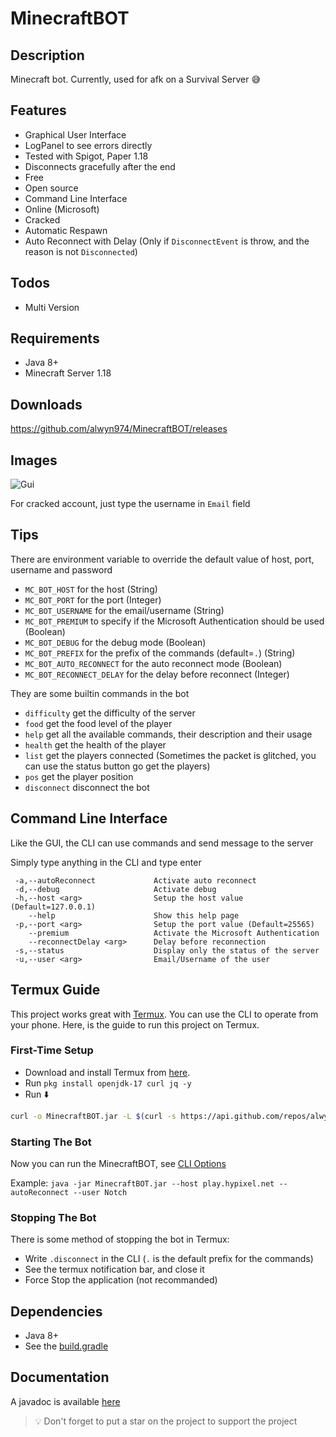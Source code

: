# MinecraftBOT

## Description

Minecraft bot. Currently, used for afk on a Survival Server 😅

## Features

- Graphical User Interface
- LogPanel to see errors directly
- Tested with Spigot, Paper 1.18
- Disconnects gracefully after the end
- Free
- Open source
- Command Line Interface
- Online (Microsoft)
- Cracked
- Automatic Respawn
- Auto Reconnect with Delay (Only if `DisconnectEvent` is throw, and the reason is not `Disconnected`)

## Todos

- Multi Version

## Requirements

- Java 8+
- Minecraft Server 1.18

## Downloads

https://github.com/alwyn974/MinecraftBOT/releases

## Images

![Gui](https://i.imgur.com/ggYkai6.png)

For cracked account, just type the username in `Email` field

## Tips

There are environment variable to override the default value of host, port, username and password
- `MC_BOT_HOST` for the host (String)
- `MC_BOT_PORT` for the port (Integer)
- `MC_BOT_USERNAME` for the email/username (String)
- `MC_BOT_PREMIUM` to specify if the Microsoft Authentication should be used (Boolean)
- `MC_BOT_DEBUG` for the debug mode (Boolean)
- `MC_BOT_PREFIX` for the prefix of the commands (default=`.`) (String)
- `MC_BOT_AUTO_RECONNECT` for the auto reconnect mode (Boolean)
- `MC_BOT_RECONNECT_DELAY` for the delay before reconnect (Integer)

They are some builtin commands in the bot

- `difficulty` get the difficulty of the server
- `food` get the food level of the player
- `help` get all the available commands, their description and their usage
- `health` get the health of the player
- `list` get the players connected (Sometimes the packet is glitched, you can use the status button go get the players)
- `pos` get the player position
- `disconnect` disconnect the bot

## Command Line Interface

<p> Like the GUI, the CLI can use commands and send message to the server </p>
<p> Simply type anything in the CLI and type enter</p>

```
 -a,--autoReconnect             Activate auto reconnect
 -d,--debug                     Activate debug
 -h,--host <arg>                Setup the host value (Default=127.0.0.1)
    --help                      Show this help page
 -p,--port <arg>                Setup the port value (Default=25565)
    --premium                   Activate the Microsoft Authentication
    --reconnectDelay <arg>      Delay before reconnection
 -s,--status                    Display only the status of the server
 -u,--user <arg>                Email/Username of the user
```

## Termux Guide

This project works great with [Termux](https://termux.com/). You can use the CLI to operate from your phone. 
Here, is the guide to run this project on Termux. 

### First-Time Setup

* Download and install Termux from [here](https://termux.com/).
* Run `pkg install openjdk-17 curl jq -y`
* Run ⬇️
```bash
curl -o MinecraftBOT.jar -L $(curl -s https://api.github.com/repos/alwyn974/MinecraftBOT/releases/latest | jq -r ".assets[0].browser_download_url")
```

### Starting The Bot

Now you can run the MinecraftBOT, see [CLI Options](https://github.com/alwyn974/MinecraftBOT#command-line-interface)

Example: `java -jar MinecraftBOT.jar --host play.hypixel.net --autoReconnect --user Notch`

### Stopping The Bot

There is some method of stopping the bot in Termux:
- Write `.disconnect` in the CLI (`.` is the default prefix for the commands)
- See the termux notification bar, and close it
- Force Stop the application (not recommanded)

## Dependencies

* Java 8+
* See the [build.gradle](https://github.com/alwyn974/MinecraftBOT/blob/main/build.gradle)

## Documentation

A javadoc is available [here](https://alwyn974.github.io/MinecraftBOT)

> :bulb: Don't forget to put a star on the project to support the project
